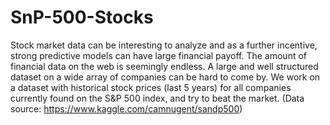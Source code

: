 # SnP-500-Stocks
Stock market data can be interesting to analyze and as a further incentive, strong predictive models can have large financial payoff. The amount of financial data on the web is seemingly endless. A large and well structured dataset on a wide array of companies can be hard to come by. We work on a dataset with historical stock prices (last 5 years) for all companies currently found on the S&amp;P 500 index, and try to beat the market. (Data source: https://www.kaggle.com/camnugent/sandp500)
